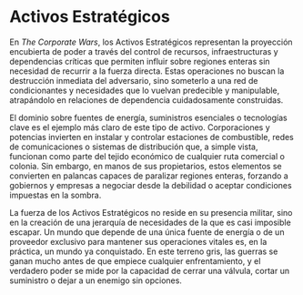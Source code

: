 # Activos Estratégicos

En _The Corporate Wars_, los Activos Estratégicos representan la proyección encubierta de poder a través del control de recursos, infraestructuras y dependencias críticas que permiten influir sobre regiones enteras sin necesidad de recurrir a la fuerza directa. Estas operaciones no buscan la destrucción inmediata del adversario, sino someterlo a una red de condicionantes y necesidades que lo vuelvan predecible y manipulable, atrapándolo en relaciones de dependencia cuidadosamente construidas.

El dominio sobre fuentes de energía, suministros esenciales o tecnologías clave es el ejemplo más claro de este tipo de activo. Corporaciones y potencias invierten en instalar y controlar estaciones de combustible, redes de comunicaciones o sistemas de distribución que, a simple vista, funcionan como parte del tejido económico de cualquier ruta comercial o colonia. Sin embargo, en manos de sus propietarios, estos elementos se convierten en palancas capaces de paralizar regiones enteras, forzando a gobiernos y empresas a negociar desde la debilidad o aceptar condiciones impuestas en la sombra.

La fuerza de los Activos Estratégicos no reside en su presencia militar, sino en la creación de una jerarquía de necesidades de la que es casi imposible escapar. Un mundo que depende de una única fuente de energía o de un proveedor exclusivo para mantener sus operaciones vitales es, en la práctica, un mundo ya conquistado. En este terreno gris, las guerras se ganan mucho antes de que empiece cualquier enfrentamiento, y el verdadero poder se mide por la capacidad de cerrar una válvula, cortar un suministro o dejar a un enemigo sin opciones.

